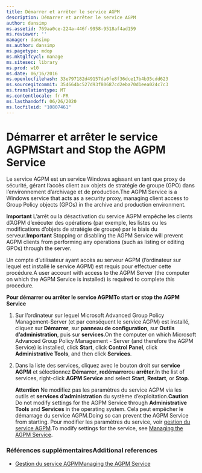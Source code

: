 ```yaml
---
title: Démarrer et arrêter le service AGPM
description: Démarrer et arrêter le service AGPM
author: dansimp
ms.assetid: 769aa0ce-224a-446f-9958-9518af4ad159
ms.reviewer: ''
manager: dansimp
ms.author: dansimp
ms.pagetype: mdop
ms.mktglfcycl: manage
ms.sitesec: library
ms.prod: w10
ms.date: 06/16/2016
ms.openlocfilehash: 33e797182d49157da0fe8f36dce17b4b35cdd623
ms.sourcegitcommit: 354664bc527d93f80687cd2eba70d1eea024c7c3
ms.translationtype: MT
ms.contentlocale: fr-FR
ms.lasthandoff: 06/26/2020
ms.locfileid: "10807461"
---
```

# <span data-ttu-id="40c5a-103">Démarrer et arrêter le service AGPM</span><span class="sxs-lookup"><span data-stu-id="40c5a-103">Start and Stop the AGPM Service</span></span>


<span data-ttu-id="40c5a-104">Le service AGPM est un service Windows agissant en tant que proxy de sécurité, gérant l’accès client aux objets de stratégie de groupe (GPO) dans l’environnement d’archivage et de production.</span><span class="sxs-lookup"><span data-stu-id="40c5a-104">The AGPM Service is a Windows service that acts as a security proxy, managing client access to Group Policy objects (GPOs) in the archive and production environment.</span></span>

<span data-ttu-id="40c5a-105">**Important**  L’arrêt ou la désactivation du service AGPM empêche les clients d’AGPM d’exécuter des opérations (par exemple, les listes ou les modifications d’objets de stratégie de groupe) par le biais du serveur.</span><span class="sxs-lookup"><span data-stu-id="40c5a-105">**Important** Stopping or disabling the AGPM Service will prevent AGPM clients from performing any operations (such as listing or editing GPOs) through the server.</span></span>

 

<span data-ttu-id="40c5a-106">Un compte d’utilisateur ayant accès au serveur AGPM (l’ordinateur sur lequel est installé le service AGPM) est requis pour effectuer cette procédure.</span><span class="sxs-lookup"><span data-stu-id="40c5a-106">A user account with access to the AGPM Server (the computer on which the AGPM Service is installed) is required to complete this procedure.</span></span>

**<span data-ttu-id="40c5a-107">Pour démarrer ou arrêter le service AGPM</span><span class="sxs-lookup"><span data-stu-id="40c5a-107">To start or stop the AGPM Service</span></span>**

1.  <span data-ttu-id="40c5a-108">Sur l’ordinateur sur lequel Microsoft Advanced Group Policy Management-Server (et par conséquent le service AGPM) est installé, cliquez sur **Démarrer**, sur **panneau de configuration**, sur **Outils d’administration**, puis sur **services**.</span><span class="sxs-lookup"><span data-stu-id="40c5a-108">On the computer on which Microsoft Advanced Group Policy Management - Server (and therefore the AGPM Service) is installed, click **Start**, click **Control Panel**, click **Administrative Tools**, and then click **Services**.</span></span>

2.  <span data-ttu-id="40c5a-109">Dans la liste des services, cliquez avec le bouton droit sur **service AGPM** et sélectionnez **Démarrer**, **redémarrer**ou **arrêter**.</span><span class="sxs-lookup"><span data-stu-id="40c5a-109">In the list of services, right-click **AGPM Service** and select **Start**, **Restart**, or **Stop**.</span></span>

    <span data-ttu-id="40c5a-110">**Attention**  Ne modifiez pas les paramètres du service AGPM via les outils et **services** **d’administration** du système d’exploitation.</span><span class="sxs-lookup"><span data-stu-id="40c5a-110">**Caution** Do not modify settings for the AGPM Service through **Administrative Tools** and **Services** in the operating system.</span></span> <span data-ttu-id="40c5a-111">Cela peut empêcher le démarrage du service AGPM.</span><span class="sxs-lookup"><span data-stu-id="40c5a-111">Doing so can prevent the AGPM Service from starting.</span></span> <span data-ttu-id="40c5a-112">Pour modifier les paramètres du service, voir [gestion du service AGPM](managing-the-agpm-service.md).</span><span class="sxs-lookup"><span data-stu-id="40c5a-112">To modify settings for the service, see [Managing the AGPM Service](managing-the-agpm-service.md).</span></span>

     

### <span data-ttu-id="40c5a-113">Références supplémentaires</span><span class="sxs-lookup"><span data-stu-id="40c5a-113">Additional references</span></span>

-   [<span data-ttu-id="40c5a-114">Gestion du service AGPM</span><span class="sxs-lookup"><span data-stu-id="40c5a-114">Managing the AGPM Service</span></span>](managing-the-agpm-service.md)

 

 





